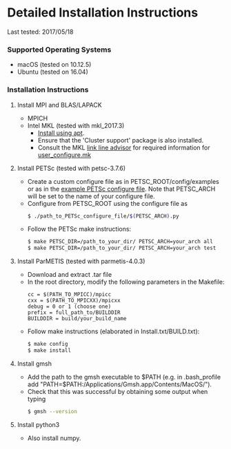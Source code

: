 # Detailed Installation Instructions

Last tested: 2017/05/18

### Supported Operating Systems

- macOS (tested on 10.12.5)
- Ubuntu (tested on 16.04)

### Installation Instructions

1. Install MPI and BLAS/LAPACK
	- MPICH
	- Intel MKL (tested with mkl_2017.3)
		- [Install using apt](https://software.intel.com/en-us/articles/installing-intel-free-libs-and-python-apt-repo).
		- Ensure that the 'Cluster support' package is also installed.
		- Consult the MKL [link line advisor](https://software.intel.com/en-us/articles/intel-mkl-link-line-advisor) for required information for [user_configure.mk](configure/user_configure.mk)

2. Install PETSc (tested with petsc-3.7.6)
	- Create a custom configure file as in PETSC_ROOT/config/examples or as in the [example PETSc configure file](configure/example_PETSc_configure.py). Note that PETSC_ARCH will be set to the name of your configure file.
	- Configure from PETSC_ROOT using the configure file as 
		```sh
		$ ./path_to_PETSc_configure_file/$(PETSC_ARCH).py
		```
	- Follow the PETSc make instructions:
		```sh
		$ make PETSC_DIR=/path_to_your_dir/ PETSC_ARCH=your_arch all
		$ make PETSC_DIR=/path_to_your_dir/ PETSC_ARCH=your_arch test
		```

3. Install ParMETIS (tested with parmetis-4.0.3)
	- Download and extract .tar file
	- In the root directory, modify the following parameters in the Makefile:
		```make
		cc = $(PATH_TO_MPICC)/mpicc
		cxx = $(PATH_TO_MPICXX)/mpicxx
		debug = 0 or 1 (choose one)
		prefix = full_path_to/BUILDDIR
		BUILDDIR = build/your_build_name
		```
	- Follow make instructions (elaborated in Install.txt/BUILD.txt):
		```sh
		$ make config
		$ make install
		```

4. Install gmsh
	- Add the path to the gmsh executable to $PATH (e.g. in .bash_profile add "PATH=$PATH:/Applications/Gmsh.app/Contents/MacOS/").
	- Check that this was successful by obtaining some output when typing
		```sh
		$ gmsh --version
		```

5. Install python3
	- Also install numpy.
